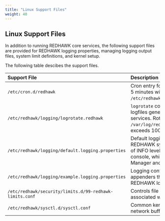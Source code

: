 ```yaml
---
title: "Linux Support Files"
weight: 40
---
```



## Linux Support Files

In addition to running REDHAWK core services, the following support files are provided for REDHAWK logging properties, managing logging output files, system limit definitions, and kernel setup.

The following table descibes the support files.

| **Support File**                                        | **Description**                                        |
| :------------------------------------------------------ | :----------------------------------------------------- |
| `/etc/cron.d/redhawk`                                   | Cron entry for root to run `logrotate` every 5 minutes with the configuration file `/etc/redhawk/logging/logrotate.redhawk`.             |
| `/etc/redhawk/logging/logrotate.redhawk`                | `logrotate` configuration file to manage logfiles generated from REDHAWK services. Rotates all files in `/var/log/redhawk/*.log` when size exceeds 100 MB. |
| `/etc/redhawk/logging/default.logging.properties`       | Default logging configuration for a REDHAWK system. Defines all messages of INFO level or higher to append to the console, which is captured by the Domain Manager and Device Manager services. |
| `/etc/redhawk/logging/example.logging.properties`       | Logging configuration with example appenders that are supported by the REDHAWK logging subsystem. |
| `/etc/redhawk/security/limits.d/99-redhawk-limits.conf` | Controls file and process limits associated with the `redhawk` group. |
| `/etc/redhawk/sysctl.d/sysctl.conf`                     | Common kernel tuning parameters for network buffers and core file generation. |
